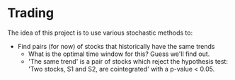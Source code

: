 # Trading
The idea of this project is to use various stochastic methods to:
- Find pairs (for now) of stocks that historically have the same trends
    - What is the optimal time window for this? Guess we'll find out.
    - 'The same trend' is a pair of stocks which reject the hypothesis test: 'Two stocks, S1 and S2, are cointegrated' with a p-value < 0.05. 
